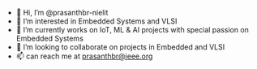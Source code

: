 - 👋 Hi, I’m @prasanthbr-nielit
- 👀 I’m interested in Embedded Systems and VLSI
- 🌱 I’m currently works on IoT, ML & AI projects with special passion on Embedded Systems 
- 💞️ I’m looking to collaborate on projects in Embedded and VLSI
- 📫 can reach me at prasanthbr@ieee.org

<!---
prasanthbr-nielit/prasanthbr-nielit is a ✨ special ✨ repository because its `README.md` (this file) appears on your GitHub profile.
You can click the Preview link to take a look at your changes.
--->
